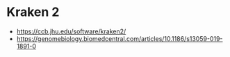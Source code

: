 # Kraken 2

* https://ccb.jhu.edu/software/kraken2/
* https://genomebiology.biomedcentral.com/articles/10.1186/s13059-019-1891-0
